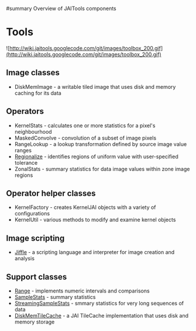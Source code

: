 ﻿#summary Overview of JAITools components

# Tools #

![http://wiki.jaitools.googlecode.com/git/images/toolbox_200.gif](http://wiki.jaitools.googlecode.com/git/images/toolbox_200.gif)

## Image classes ##
  * DiskMemImage - a writable tiled image that uses disk and memory caching for its data

## Operators ##
  * KernelStats - calculates one or more statistics for a pixel's neighbourhood
  * MaskedConvolve - convolution of a subset of image pixels
  * RangeLookup - a lookup transformation defined by source image value ranges
  * [Regionalize](Regionalize.md) - identifies regions of uniform value with user-specified tolerance
  * ZonalStats - summary statistics for data image values within zone image regions

## Operator helper classes ##
  * KernelFactory - creates KernelJAI objects with a variety of configurations
  * KernelUtil - various methods to modify and examine kernel objects

## Image scripting ##
  * [Jiffle](Jiffle.md) - a scripting language and interpreter for image creation and analysis

## Support classes ##
  * [Range](UtilsRange.md) - implements numeric intervals and comparisons
  * [SampleStats](UtilsSampleStats.md) - summary statistics
  * [StreamingSampleStats](UtilsStreamingSampleStats.md) - smmary statistics for very long sequences of data
  * [DiskMemTileCache](UtilsTileCache.md) - a JAI TileCache implementation that uses disk and memory storage